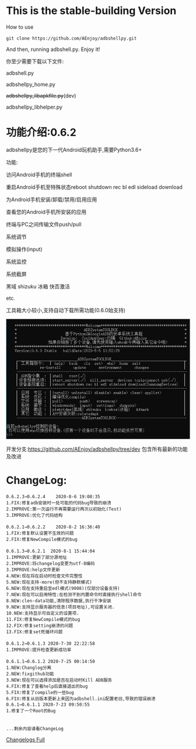 # This is the stable-building Version

How to use

```
git clone https://github.com/AEnjoy/adbshellpy.git
```

And then, running adbshell.py. Enjoy it!

你至少需要下载以下文件:

adbshell.py

adbshellpy_home.py

~~adbshellpy_libapkfile.py~~(dev)

adbshellpy_libhelper.py

# 功能介绍:0.6.2

adbshellpy是您的下一代Android玩机助手,需要Python3.6+

功能:

访问Android手机的终端shell

重启Android手机至特殊状态reboot shutdown rec bl edl sideload download

为Android手机安装/卸载/禁用/启用应用

查看您的Android手机所安装的应用

终端与PC之间传输文件push/pull

系统调节

模拟操作(input)

系统监控

系统截屏

黑域 shizuku  冰箱  快否激活

etc.

工具箱大小较小,支持自动下载所需功能(0.6.0始支持)

![功能界面](des.png)

开发分支:https://github.com/AEnjoy/adbshellpy/tree/dev 包含所有最新的功能及改进

# ChangeLog:

```
0.6.2.3→0.6.2.4    2020-8-6 19:08:35
1.FIX:修复adb安装时一处可能的代码bug导致的崩溃
2.IMPROVE:第一次运行不再需要运行两次以初始化(Test)
3.IMPROVE:优化了代码结构

0.6.2.1→0.6.2.2    2020-8-2 16:36:40
1.FIX:修复默认设置不生效的问题
2.FIX:修复NewCompile模式的bug

0.6.1.3→0.6.2.1  2020-8-1 15:44:04
1.IMPROVE:更新了部分源地址 
2.IMPROVE:将changelog变更为utf-8编码
3.IMPROVE:help文件更新
4.NEW:现在将在启动时检查文件完整性
5.NEW:现在支持-more(但不支持静默模式)
6.NEW:现在支持重启至edl模式(9008)(仅部分设备支持)
7.NEW:现在可以启用特性:在检测不到内置命令时直接执行shell命令
8.NEW:clen-data功能,清除程序数据,执行干净安装
9.NEW:支持显示服务器的信息(项目地址),可设置关闭.
10.NEW:支持显示可自定义的设置项.
11.FIX:修复NewCompile模式的bug
12.FIX:修复setting崩溃的问题
13.FIX:修复set死循环问题

0.6.1.2→0.6.1.3 2020-7-30 22:22:58
1.IMPROVE:提升检查更新成功率

0.6.1.1→0.6.1.2 2020-7-25 00:14:50
1.NEW:Changlog分离
2.NEW:fixgithub功能
3.NEW:现在可以选择添加是否在启动时Kill ADB服务
4.FIX:修复了查看help后直接退出的bug
5.FIX:修复了compile的一些bug
6.FIX:修复从旧版本更新上来因为adbshell.ini配置老旧,导致的错误崩溃
0.6.1→0.6.1.1 2020-7-23 09:50:55
1.修复了一个Root的Bug


...剩余内容请看ChangeLog

```

[Changelogs Full](Changlog)